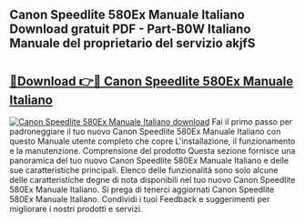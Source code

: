 ## Canon Speedlite 580Ex Manuale Italiano Download gratuit PDF - Part-B0W Italiano Manuale del proprietario del servizio akjfS

# <h2><a href="http://dfftf2x.blite.top/?on=Canon+Speedlite+580Ex+Manuale+Italiano">🔗Download 👉🔴 Canon Speedlite 580Ex Manuale Italiano</a></h2>

[![Canon Speedlite 580Ex Manuale Italiano download](https://i.imgur.com/lujVjoI.png)](http://dfftf2x.blite.top/?on=Canon+Speedlite+580Ex+Manuale+Italiano)
Fai il primo passo per padroneggiare il tuo nuovo Canon Speedlite 580Ex Manuale Italiano con questo Manuale utente completo che copre L'installazione, il funzionamento e la manutenzione. Comprensione del prodotto Questa sezione fornisce una panoramica del tuo nuovo Canon Speedlite 580Ex Manuale Italiano e delle sue caratteristiche principali. Elenco delle funzionalità sono solo alcune delle caratteristiche degne di nota disponibili nel tuo nuovo Canon Speedlite 580Ex Manuale Italiano. Si prega di tenerci aggiornati Canon Speedlite 580Ex Manuale Italiano. Condividi i tuoi Feedback e suggerimenti per migliorare i nostri prodotti e servizi.
